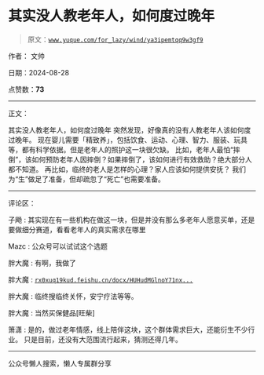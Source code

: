 # 其实没人教老年人，如何度过晚年

> 原文：[`www.yuque.com/for_lazy/wind/ya3ipemtqq9w3gf9`](https://www.yuque.com/for_lazy/wind/ya3ipemtqq9w3gf9)

作者： 文帅

日期：2024-08-28

点赞数：**73**

* * *

正文：

其实没人教老年人，如何度过晚年 突然发现，好像真的没有人教老年人该如何度过晚年。
现在婴儿需要「精致养」，包括饮食、运动、心理、智力、服装、玩具等，都有科学依据。但是老年人的照护这一块很欠缺。
比如，老年人最怕“摔倒”，该如何预防老年人因摔倒？如果摔倒了，该如何进行有效救助？绝大部分人都不知道。
再比如，临终的老人是怎样的心理？家人应该如何提供安抚？ 我们为“生”做足了准备，但却疏忽了“死亡”也需要准备。

* * *

评论区：

子飏 : 其实现在有一些机构在做这一块，但是并没有那么多老年人愿意买单，还是要做细分赛道，看看老年人的真实需求在哪里

Mazc : 公众号可以试试这个选题

胖大魔 : 有啊，我做了

胖大魔 : [`rx0xuq19kud.feishu.cn/docx/HUHudMGlnoY71nx...`](https://rx0xuq19kud.feishu.cn/docx/HUHudMGlnoY71nxndflcZHQhnZe) 

胖大魔 : 临终搜临终关怀，安宁疗法等等。

胖大魔 : 当然买保健品[旺柴]

箫潇 : 是的，做过老年情感，线上陪伴这块，这个群体需求巨大，还能衍生不少行业。 只是目前，还没有大范围流行起来，猜测还得几年。

* * *

公众号懒人搜索，懒人专属群分享